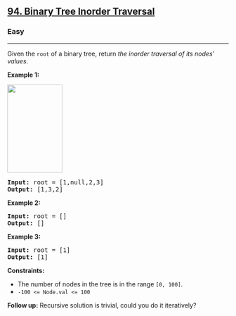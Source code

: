 <h2><a href="https://leetcode.com/problems/binary-tree-inorder-traversal/">94. Binary Tree Inorder Traversal</a></h2><h3>Easy</h3><hr><div><p>Given the <code>root</code> of a binary tree, return <em>the inorder traversal of its nodes' values</em>.</p>

<p style="display: none !important;">&nbsp;</p>
<p><strong>Example 1:</strong></p>
<img alt="" src="https://assets.leetcode.com/uploads/2020/09/15/inorder_1.jpg" style="width: 125px; height: 200px;">
<pre><strong>Input:</strong> root = [1,null,2,3]
<strong>Output:</strong> [1,3,2]
</pre>

<p><strong>Example 2:</strong></p>

<pre><strong>Input:</strong> root = []
<strong>Output:</strong> []
</pre>

<p><strong>Example 3:</strong></p>

<pre><strong>Input:</strong> root = [1]
<strong>Output:</strong> [1]
</pre>

<p style="display: none !important;">&nbsp;</p>
<p><strong>Constraints:</strong></p>

<ul>
	<li>The number of nodes in the tree is in the range <code>[0, 100]</code>.</li>
	<li><code>-100 &lt;= Node.val &lt;= 100</code></li>
</ul>

<p style="display: none !important;">&nbsp;</p>
<strong>Follow up:</strong> Recursive solution is trivial, could you do it iteratively?</div>